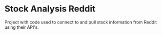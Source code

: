 # Stock Analysis Reddit
Project with code used to connect to and pull stock information from Reddit using their API's.
